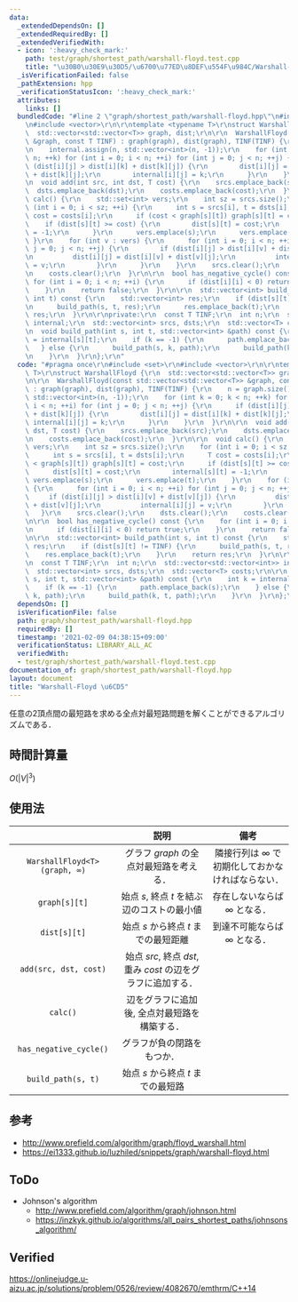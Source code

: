 ```yaml
---
data:
  _extendedDependsOn: []
  _extendedRequiredBy: []
  _extendedVerifiedWith:
  - icon: ':heavy_check_mark:'
    path: test/graph/shortest_path/warshall-floyd.test.cpp
    title: "\u30B0\u30E9\u30D5/\u6700\u77ED\u8DEF\u554F\u984C/Warshall-Floyd \u6CD5"
  _isVerificationFailed: false
  _pathExtension: hpp
  _verificationStatusIcon: ':heavy_check_mark:'
  attributes:
    links: []
  bundledCode: "#line 2 \"graph/shortest_path/warshall-floyd.hpp\"\n#include <set>\r\
    \n#include <vector>\r\n\r\ntemplate <typename T>\r\nstruct WarshallFloyd {\r\n\
    \  std::vector<std::vector<T>> graph, dist;\r\n\r\n  WarshallFloyd(const std::vector<std::vector<T>>\
    \ &graph, const T TINF) : graph(graph), dist(graph), TINF(TINF) {\r\n    n = graph.size();\r\
    \n    internal.assign(n, std::vector<int>(n, -1));\r\n    for (int k = 0; k <\
    \ n; ++k) for (int i = 0; i < n; ++i) for (int j = 0; j < n; ++j) {\r\n      if\
    \ (dist[i][j] > dist[i][k] + dist[k][j]) {\r\n        dist[i][j] = dist[i][k]\
    \ + dist[k][j];\r\n        internal[i][j] = k;\r\n      }\r\n    }\r\n  }\r\n\r\
    \n  void add(int src, int dst, T cost) {\r\n    srcs.emplace_back(src);\r\n  \
    \  dsts.emplace_back(dst);\r\n    costs.emplace_back(cost);\r\n  }\r\n\r\n  void\
    \ calc() {\r\n    std::set<int> vers;\r\n    int sz = srcs.size();\r\n    for\
    \ (int i = 0; i < sz; ++i) {\r\n      int s = srcs[i], t = dsts[i];\r\n      T\
    \ cost = costs[i];\r\n      if (cost < graph[s][t]) graph[s][t] = cost;\r\n  \
    \    if (dist[s][t] >= cost) {\r\n        dist[s][t] = cost;\r\n        internal[s][t]\
    \ = -1;\r\n      }\r\n      vers.emplace(s);\r\n      vers.emplace(t);\r\n   \
    \ }\r\n    for (int v : vers) {\r\n      for (int i = 0; i < n; ++i) for (int\
    \ j = 0; j < n; ++j) {\r\n        if (dist[i][j] > dist[i][v] + dist[v][j]) {\r\
    \n          dist[i][j] = dist[i][v] + dist[v][j];\r\n          internal[i][j]\
    \ = v;\r\n        }\r\n      }\r\n    }\r\n    srcs.clear();\r\n    dsts.clear();\r\
    \n    costs.clear();\r\n  }\r\n\r\n  bool has_negative_cycle() const {\r\n   \
    \ for (int i = 0; i < n; ++i) {\r\n      if (dist[i][i] < 0) return true;\r\n\
    \    }\r\n    return false;\r\n  }\r\n\r\n  std::vector<int> build_path(int s,\
    \ int t) const {\r\n    std::vector<int> res;\r\n    if (dist[s][t] != TINF) {\r\
    \n      build_path(s, t, res);\r\n      res.emplace_back(t);\r\n    }\r\n    return\
    \ res;\r\n  }\r\n\r\nprivate:\r\n  const T TINF;\r\n  int n;\r\n  std::vector<std::vector<int>>\
    \ internal;\r\n  std::vector<int> srcs, dsts;\r\n  std::vector<T> costs;\r\n\r\
    \n  void build_path(int s, int t, std::vector<int> &path) const {\r\n    int k\
    \ = internal[s][t];\r\n    if (k == -1) {\r\n      path.emplace_back(s);\r\n \
    \   } else {\r\n      build_path(s, k, path);\r\n      build_path(k, t, path);\r\
    \n    }\r\n  }\r\n};\r\n"
  code: "#pragma once\r\n#include <set>\r\n#include <vector>\r\n\r\ntemplate <typename\
    \ T>\r\nstruct WarshallFloyd {\r\n  std::vector<std::vector<T>> graph, dist;\r\
    \n\r\n  WarshallFloyd(const std::vector<std::vector<T>> &graph, const T TINF)\
    \ : graph(graph), dist(graph), TINF(TINF) {\r\n    n = graph.size();\r\n    internal.assign(n,\
    \ std::vector<int>(n, -1));\r\n    for (int k = 0; k < n; ++k) for (int i = 0;\
    \ i < n; ++i) for (int j = 0; j < n; ++j) {\r\n      if (dist[i][j] > dist[i][k]\
    \ + dist[k][j]) {\r\n        dist[i][j] = dist[i][k] + dist[k][j];\r\n       \
    \ internal[i][j] = k;\r\n      }\r\n    }\r\n  }\r\n\r\n  void add(int src, int\
    \ dst, T cost) {\r\n    srcs.emplace_back(src);\r\n    dsts.emplace_back(dst);\r\
    \n    costs.emplace_back(cost);\r\n  }\r\n\r\n  void calc() {\r\n    std::set<int>\
    \ vers;\r\n    int sz = srcs.size();\r\n    for (int i = 0; i < sz; ++i) {\r\n\
    \      int s = srcs[i], t = dsts[i];\r\n      T cost = costs[i];\r\n      if (cost\
    \ < graph[s][t]) graph[s][t] = cost;\r\n      if (dist[s][t] >= cost) {\r\n  \
    \      dist[s][t] = cost;\r\n        internal[s][t] = -1;\r\n      }\r\n     \
    \ vers.emplace(s);\r\n      vers.emplace(t);\r\n    }\r\n    for (int v : vers)\
    \ {\r\n      for (int i = 0; i < n; ++i) for (int j = 0; j < n; ++j) {\r\n   \
    \     if (dist[i][j] > dist[i][v] + dist[v][j]) {\r\n          dist[i][j] = dist[i][v]\
    \ + dist[v][j];\r\n          internal[i][j] = v;\r\n        }\r\n      }\r\n \
    \   }\r\n    srcs.clear();\r\n    dsts.clear();\r\n    costs.clear();\r\n  }\r\
    \n\r\n  bool has_negative_cycle() const {\r\n    for (int i = 0; i < n; ++i) {\r\
    \n      if (dist[i][i] < 0) return true;\r\n    }\r\n    return false;\r\n  }\r\
    \n\r\n  std::vector<int> build_path(int s, int t) const {\r\n    std::vector<int>\
    \ res;\r\n    if (dist[s][t] != TINF) {\r\n      build_path(s, t, res);\r\n  \
    \    res.emplace_back(t);\r\n    }\r\n    return res;\r\n  }\r\n\r\nprivate:\r\
    \n  const T TINF;\r\n  int n;\r\n  std::vector<std::vector<int>> internal;\r\n\
    \  std::vector<int> srcs, dsts;\r\n  std::vector<T> costs;\r\n\r\n  void build_path(int\
    \ s, int t, std::vector<int> &path) const {\r\n    int k = internal[s][t];\r\n\
    \    if (k == -1) {\r\n      path.emplace_back(s);\r\n    } else {\r\n      build_path(s,\
    \ k, path);\r\n      build_path(k, t, path);\r\n    }\r\n  }\r\n};\r\n"
  dependsOn: []
  isVerificationFile: false
  path: graph/shortest_path/warshall-floyd.hpp
  requiredBy: []
  timestamp: '2021-02-09 04:38:15+09:00'
  verificationStatus: LIBRARY_ALL_AC
  verifiedWith:
  - test/graph/shortest_path/warshall-floyd.test.cpp
documentation_of: graph/shortest_path/warshall-floyd.hpp
layout: document
title: "Warshall-Floyd \u6CD5"
---
```


任意の2頂点間の最短路を求める全点対最短路問題を解くことができるアルゴリズムである．


## 時間計算量

$O({\lvert V \rvert}^3)$


## 使用法

||説明|備考|
|:--:|:--:|:--:|
|`WarshallFloyd<T>(graph, ∞)`|グラフ $graph$ の全点対最短路を考える．|隣接行列は $\infty$ で初期化しておかなければならない．|
|`graph[s][t]`|始点 $s$, 終点 $t$ を結ぶ辺のコストの最小値|存在しないならば $\infty$ となる．|
|`dist[s][t]`|始点 $s$ から終点 $t$ までの最短距離|到達不可能ならば $\infty$ となる．|
|`add(src, dst, cost)`|始点 $src$, 終点 $dst$, 重み $cost$ の辺をグラフに追加する．|
|`calc()`|辺をグラフに追加後, 全点対最短路を構築する．||
|`has_negative_cycle()`|グラフが負の閉路をもつか．||
|`build_path(s, t)`|始点 $s$ から終点 $t$ までの最短路||


## 参考

- http://www.prefield.com/algorithm/graph/floyd_warshall.html
- https://ei1333.github.io/luzhiled/snippets/graph/warshall-floyd.html


## ToDo

- Johnson's algorithm
  - http://www.prefield.com/algorithm/graph/johnson.html
  - https://inzkyk.github.io/algorithms/all_pairs_shortest_paths/johnsons_algorithm/


## Verified

https://onlinejudge.u-aizu.ac.jp/solutions/problem/0526/review/4082670/emthrm/C++14
